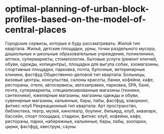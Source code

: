 # optimal-planning-of-urban-block-profiles-based-on-the-model-of-central-places
Городские сервисы, которые я буду рассматривать:
Жилой тип квартала:	Жильё, детские площадки, урны, точки раздельного мусора, дошкольные и школьные образовательные учреждения, поликлиники, аптеки, супермаркеты, стоматологии, бытовые услуги (ремонт ключей, обуви, одежды, копицентры), площадки для выгула собак, зоомагазины, спортивные площадки, парковка, почта, булочные, ветеринарные клиники, фастфуд
Общественно-деловой тип квартала:	Больницы, визовые центры, консульства, салоны красоты, банки, кофейни, кафе, рестораны, отели, автосервисы, автозаправки, парковка, SPA, баня, почта, супермаркеты, специализированные магазины (техники, сантехники), ювелирные магазины, магазины одежды и обуви, сувенирные магазины, кальянные, бары, пабы, фастфуд, коворкинг, фитнес-клуб
Рекреационный тип квартала: Арт пространство, библиотека, театр, музей, кинотеатр, боулинг, бильярд, клуб, аквапарк, бассейн, спорт площадка, стадион, фитнес клуб, кофейни, кафе, рестораны, парки, набережные, кальянные, бары, пабы, зоопарки, цирки, фастфуд, квеструм, сауны
